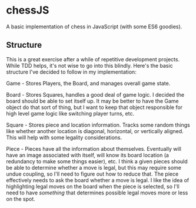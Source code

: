 # chessJS
A basic implementation of chess in JavaScript (with some ES6 goodies).

## Structure

This is a great exercise after a while of repetitive development projects. While TDD helps, it's not wise to go into this blindly. Here's the basic structure I've decided to follow in my implementation:

Game - Stores Players, the Board, and manages overall game state.

Board - Stores Squares, handles a good deal of game logic. I decided the board should be able to set itself up. It may be better to have the Game object do that sort of thing, but I want to keep that object responsible for high level game logic like switching player turns, etc.

Square - Stores piece and location information. Tracks some random things like whether another location is diagonal, horizontal, or vertically aligned. This will help with some legality considerations.

Piece - Pieces have all the information about themselves. Eventually will have an image associated with itself, will know its board location (a redundancy to make some things easier), etc. I think a given pieces should be able to determine whether a move is legal, but this may require some undue coupling, so I'll need to figure out how to reduce that. The piece effectively needs to ask the board whether a move is legal. I like the idea of highlighting legal moves on the board when the piece is selected, so I'll need to have _something_ that determines possible legal moves more or less on the spot.

